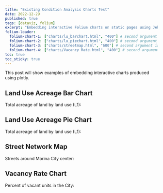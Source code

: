 ```yaml
---
title: "Existing Condition Analysis Charts Test"
date: 2022-12-29
published: true
tags: [dataviz, folium]
excerpt: "Embedding interactive Folium charts on static pages using Jekyll."
folium-loader:
  folium-chart-1: ["charts/lu_barchart.html", "400"] # second argument is the height
  folium-chart-2: ["charts/lu_piechart.html", "400"] # second argument is the height
  folium-chart-3: ["charts/streetmap.html", "600"] # second argument is the height
  folium-chart-4: ["charts/Vacancy Rate.html", "400"] # second argument is the height
toc: true
toc_sticky: true
---
```


This post will show examples of embedding interactive charts produced using plotly.

## Land Use Acreage Bar Chart

Total acreage of land by land use (L1):

<div id="folium-chart-1"></div>

## Land Use Acreage Pie Chart

Total acreage of land by land use (L1):

<div id="folium-chart-2"></div>

## Street Network Map

Streets around Marina City center:

<div id="folium-chart-3"></div>

## Vacancy Rate Chart

Percent of vacant units in the City:

<div id="folium-chart-4"></div>

